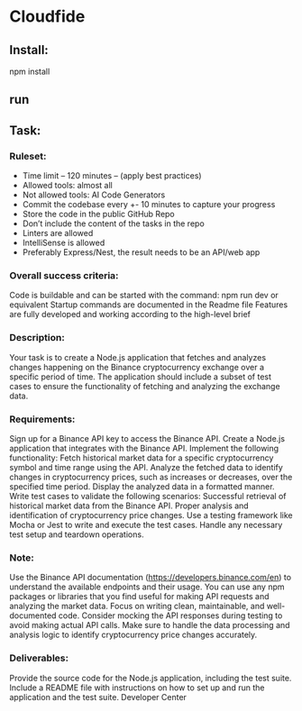 # Cloudfide


## Install:
npm install

## run


## Task:

### Ruleset:
- Time limit – 120 minutes – (apply best practices)
- Allowed tools: almost all
- Not allowed tools: AI Code Generators
- Commit the codebase every +- 10 minutes to capture your progress
- Store the code in the public GitHub Repo
- Don’t include the content of the tasks in the repo
- Linters are allowed
- IntelliSense is allowed
- Preferably Express/Nest, the result needs to be an API/web app


### Overall success criteria:
Code is buildable and can be started with the command: npm run dev or equivalent
Startup commands are documented in the Readme file
Features are fully developed and working according to the high-level brief


### Description:
Your task is to create a Node.js application that fetches and analyzes changes happening on the Binance cryptocurrency exchange over a specific period of time. The application should include a subset of test cases to ensure the functionality of fetching and analyzing the exchange data.


### Requirements:
Sign up for a Binance API key to access the Binance API.
Create a Node.js application that integrates with the Binance API.
Implement the following functionality:
Fetch historical market data for a specific cryptocurrency symbol and time range using the API.
Analyze the fetched data to identify changes in cryptocurrency prices, such as increases or decreases, over the specified time period.
Display the analyzed data in a formatted manner.
Write test cases to validate the following scenarios:
Successful retrieval of historical market data from the Binance API.
Proper analysis and identification of cryptocurrency price changes.
Use a testing framework like Mocha or Jest to write and execute the test cases.
Handle any necessary test setup and teardown operations.

### Note:
Use the Binance API documentation (https://developers.binance.com/en) to understand the available endpoints and their usage.
You can use any npm packages or libraries that you find useful for making API requests and analyzing the market data.
Focus on writing clean, maintainable, and well-documented code.
Consider mocking the API responses during testing to avoid making actual API calls.
Make sure to handle the data processing and analysis logic to identify cryptocurrency price changes accurately.

### Deliverables:
Provide the source code for the Node.js application, including the test suite.
Include a README file with instructions on how to set up and run the application and the test suite.
Developer Center
